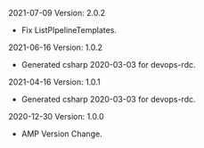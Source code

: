 2021-07-09 Version: 2.0.2
- Fix ListPIpelineTemplates.

2021-06-16 Version: 1.0.2
- Generated csharp 2020-03-03 for devops-rdc.

2021-04-16 Version: 1.0.1
- Generated csharp 2020-03-03 for devops-rdc.

2020-12-30 Version: 1.0.0
- AMP Version Change.

